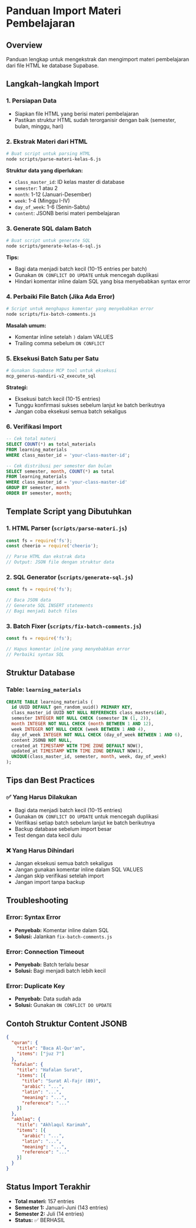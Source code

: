 # Panduan Import Materi Pembelajaran

## Overview
Panduan lengkap untuk mengekstrak dan mengimport materi pembelajaran dari file HTML ke database Supabase.

## Langkah-langkah Import

### 1. Persiapan Data
- Siapkan file HTML yang berisi materi pembelajaran
- Pastikan struktur HTML sudah terorganisir dengan baik (semester, bulan, minggu, hari)

### 2. Ekstrak Materi dari HTML
```bash
# Buat script untuk parsing HTML
node scripts/parse-materi-kelas-6.js
```

**Struktur data yang diperlukan:**
- `class_master_id`: ID kelas master di database
- `semester`: 1 atau 2
- `month`: 1-12 (Januari-Desember)
- `week`: 1-4 (Minggu I-IV)
- `day_of_week`: 1-6 (Senin-Sabtu)
- `content`: JSONB berisi materi pembelajaran

### 3. Generate SQL dalam Batch
```bash
# Buat script untuk generate SQL
node scripts/generate-kelas-6-sql.js
```

**Tips:**
- Bagi data menjadi batch kecil (10-15 entries per batch)
- Gunakan `ON CONFLICT DO UPDATE` untuk mencegah duplikasi
- Hindari komentar inline dalam SQL yang bisa menyebabkan syntax error

### 4. Perbaiki File Batch (Jika Ada Error)
```bash
# Script untuk menghapus komentar yang menyebabkan error
node scripts/fix-batch-comments.js
```

**Masalah umum:**
- Komentar inline setelah `)` dalam VALUES
- Trailing comma sebelum `ON CONFLICT`

### 5. Eksekusi Batch Satu per Satu
```bash
# Gunakan Supabase MCP tool untuk eksekusi
mcp_generus-mandiri-v2_execute_sql
```

**Strategi:**
- Eksekusi batch kecil (10-15 entries)
- Tunggu konfirmasi sukses sebelum lanjut ke batch berikutnya
- Jangan coba eksekusi semua batch sekaligus

### 6. Verifikasi Import
```sql
-- Cek total materi
SELECT COUNT(*) as total_materials
FROM learning_materials
WHERE class_master_id = 'your-class-master-id';

-- Cek distribusi per semester dan bulan
SELECT semester, month, COUNT(*) as total
FROM learning_materials
WHERE class_master_id = 'your-class-master-id'
GROUP BY semester, month
ORDER BY semester, month;
```

## Template Script yang Dibutuhkan

### 1. HTML Parser (`scripts/parse-materi.js`)
```javascript
const fs = require('fs');
const cheerio = require('cheerio');

// Parse HTML dan ekstrak data
// Output: JSON file dengan struktur data
```

### 2. SQL Generator (`scripts/generate-sql.js`)
```javascript
const fs = require('fs');

// Baca JSON data
// Generate SQL INSERT statements
// Bagi menjadi batch files
```

### 3. Batch Fixer (`scripts/fix-batch-comments.js`)
```javascript
const fs = require('fs');

// Hapus komentar inline yang menyebabkan error
// Perbaiki syntax SQL
```

## Struktur Database

### Table: `learning_materials`
```sql
CREATE TABLE learning_materials (
  id UUID DEFAULT gen_random_uuid() PRIMARY KEY,
  class_master_id UUID NOT NULL REFERENCES class_masters(id),
  semester INTEGER NOT NULL CHECK (semester IN (1, 2)),
  month INTEGER NOT NULL CHECK (month BETWEEN 1 AND 12),
  week INTEGER NOT NULL CHECK (week BETWEEN 1 AND 4),
  day_of_week INTEGER NOT NULL CHECK (day_of_week BETWEEN 1 AND 6),
  content JSONB NOT NULL,
  created_at TIMESTAMP WITH TIME ZONE DEFAULT NOW(),
  updated_at TIMESTAMP WITH TIME ZONE DEFAULT NOW(),
  UNIQUE(class_master_id, semester, month, week, day_of_week)
);
```

## Tips dan Best Practices

### ✅ Yang Harus Dilakukan
- Bagi data menjadi batch kecil (10-15 entries)
- Gunakan `ON CONFLICT DO UPDATE` untuk mencegah duplikasi
- Verifikasi setiap batch sebelum lanjut ke batch berikutnya
- Backup database sebelum import besar
- Test dengan data kecil dulu

### ❌ Yang Harus Dihindari
- Jangan eksekusi semua batch sekaligus
- Jangan gunakan komentar inline dalam SQL VALUES
- Jangan skip verifikasi setelah import
- Jangan import tanpa backup

## Troubleshooting

### Error: Syntax Error
- **Penyebab:** Komentar inline dalam SQL
- **Solusi:** Jalankan `fix-batch-comments.js`

### Error: Connection Timeout
- **Penyebab:** Batch terlalu besar
- **Solusi:** Bagi menjadi batch lebih kecil

### Error: Duplicate Key
- **Penyebab:** Data sudah ada
- **Solusi:** Gunakan `ON CONFLICT DO UPDATE`

## Contoh Struktur Content JSONB
```json
{
  "quran": {
    "title": "Baca Al-Qur'an",
    "items": ["juz 7"]
  },
  "hafalan": {
    "title": "Hafalan Surat",
    "items": [{
      "title": "Surat Al-Fajr (89)",
      "arabic": "...",
      "latin": "...",
      "meaning": "...",
      "reference": "..."
    }]
  },
  "akhlaq": {
    "title": "Akhlaqul Karimah",
    "items": [{
      "arabic": "...",
      "latin": "...",
      "meaning": "...",
      "reference": "..."
    }]
  }
}
```

## Status Import Terakhir
- **Total materi:** 157 entries
- **Semester 1:** Januari-Juni (143 entries)
- **Semester 2:** Juli (14 entries)
- **Status:** ✅ BERHASIL